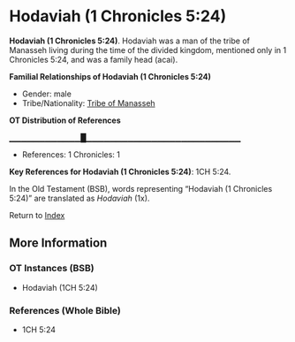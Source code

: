 # Hodaviah (1 Chronicles 5:24)
**Hodaviah (1 Chronicles 5:24)**. 
Hodaviah was a man of the tribe of Manasseh living during the time of the divided kingdom, mentioned only in 1 Chronicles 5:24, and was a family head (acai). 




**Familial Relationships of Hodaviah (1 Chronicles 5:24)**


* Gender: male
* Tribe/Nationality: [Tribe of Manasseh](../../../groups/md/acai/Manasseh.md)


**OT Distribution of References**

▁▁▁▁▁▁▁▁▁▁▁▁█▁▁▁▁▁▁▁▁▁▁▁▁▁▁▁▁▁▁▁▁▁▁▁▁▁▁
* References: 1 Chronicles: 1



**Key References for Hodaviah (1 Chronicles 5:24)**: 
1CH 5:24. 


In the Old Testament (BSB), words representing “Hodaviah (1 Chronicles 5:24)” are translated as 
*Hodaviah* (1x). 




Return to [Index](00-Index.md)

## More Information

### OT Instances (BSB)

* Hodaviah (1CH 5:24)



### References (Whole Bible)

* 1CH 5:24




